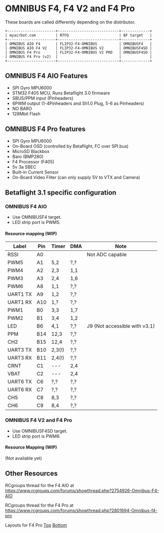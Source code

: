 # OMNIBUS F4, F4 V2 and F4 Pro


These boards are called differently depending on the distributor.
```
+----------------------+----------------------------+-------------+
| myairbot.com         | RTFQ                       | BF target   |
+----------------------+----------------------------+-------------+
| OMNIBUS AIO F4       | FLIP32-F4-OMNIBUS          | OMNIBUSF4   |
| OMNIBUS AIO F4 V2    | FLIP32-F4-OMNIBUS V2       | OMNIBUSF4SD |
| OMNIBUS F4 Pro       | FLIP32-F4-OMNIBUS V2 PRO   | OMNIBUSF4SD |
| OMNIBUS F4 Pro (v2)  |                            |             |
+----------------------+----------------------------+-------------+
```
## OMNIBUS F4 AIO Features

- SPI Gyro MPU6000
- STM32 F405 MCU, Runs Betaflight 3.0 firmware
- SBUS/PPM input (Pinheaders)
- 6PWM output (1-4Pinheaders and Sh1.0 Plug, 5-6 as Pinheaders)
- NO BARO
- 128Mbit Flash

## OMNIBUS F4 Pro features

- SPI Gyro MPU6000
- On-Board OSD (controlled by Betaflight, FC over SPI bus)
- MicroSD Blackbox
- Baro (BMP280)
- F4 Processor (F405)
- 5v 3a SBEC
- Built-in Current Sensor
- On-Board Video Filter (can only supply 5V to VTX and Camera)

## Betaflight 3.1 specific configuration
### OMNIBUS F4 AIO

- Use OMNIBUSF4 target.
- LED strip port is PWM5.

#### Resource mapping (WIP)

| Label    | Pin | Timer | DMA | Note                             |
|----------|-----|-------|-----|----------------------------------|
| RSSI     | A0  |       |     | Not ADC capable                  |
| PWM5     | A1  | 5,2   | ?,? |                                  |
| PWM4     | A2  | 2,3   | 1,1 |                                  |
| PWM3     | A3  | 2,4   | 1,6 |                                  |
| PWM6     | A8  | 1,1   | ?,? |                                  |
| UART1 TX | A9  | 1,2   | ?,? |                                  |
| UART1 RX | A10 | 1,?   | ?,? |                                  |
| PWM1     | B0  | 3,3   | 1,7 |                                  |
| PWM2     | B1  | 3,4   | 1,2 |                                  |
| LED      | B6  | 4,1   | ?,? | J9 (Not accessible with v3.1)    |
| PPM      | B14 | 12,3  | ?,? |                                  |
| CH2      | B15 | 12,4  | ?,? |                                  |
| UART3 TX | B10 | 2,3(!)| ?,? |                                  |
| UART3 RX | B11 | 2,4(!)| ?,? |                                  |
| CRNT     | C1  | ---   | 2,4 |                                  |
| VBAT     | C2  | ---   | 2,4 |                                  |
| UART6 TX | C6  | ?,?   | ?,? |                                  |
| UART6 RX | C7  | ?,?   | ?,? |                                  |
| CH5      | C8  | 8,3   | ?,? |                                  |
| CH6      | C9  | 8,4   | ?,? |                                  |

### OMNIBUS F4 V2 and F4 Pro

- Use OMNIBUSF4SD target.
- LED strip port is PWM6.

#### Resource Mapping (WIP)

(Not available yet)

## Other Resources

RCgroups thread for the F4 AIO at <https://www.rcgroups.com/forums/showthread.php?2754926-Omnibus-F4-AIO>

RCgroups thread for the F4 Pro at <https://www.rcgroups.com/forums/showthread.php?2801694-Omnibus-f4-pro>

Layouts for F4 Pro [Top](https://www.rcgroups.com/forums/showatt.php?attachmentid=9631520&d=1482680395) [Bottom](https://www.rcgroups.com/forums/showatt.php?attachmentid=9631521&d=1482680397)